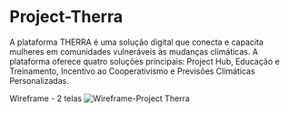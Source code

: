 # Project-Therra
A plataforma THERRA é uma solução digital que conecta e capacita mulheres em comunidades vulneráveis ​​às mudanças climáticas. A plataforma oferece quatro soluções principais: Project Hub, Educação e Treinamento, Incentivo ao Cooperativismo e Previsões Climáticas Personalizadas.

Wireframe - 2 telas
![Wireframe-Project Therra](https://github.com/user-attachments/assets/919b7d95-83ad-4f17-8400-0d3b4c064dc2)
